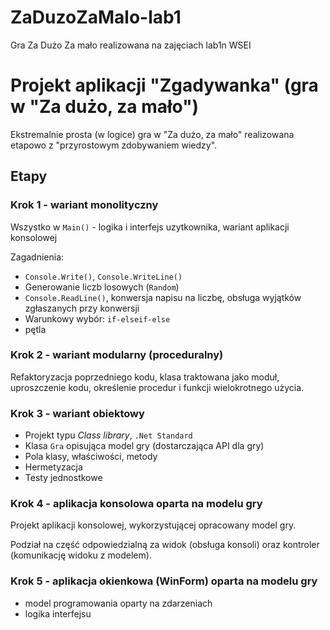 # ZaDuzoZaMalo-lab1
Gra Za Dużo Za mało realizowana na zajęciach lab1n WSEI

# Projekt aplikacji "Zgadywanka" (gra w "Za dużo, za mało")

Ekstremalnie prosta (w logice) gra w "Za dużo, za mało" realizowana etapowo z "przyrostowym zdobywaniem wiedzy".

## Etapy

### Krok 1 - wariant monolityczny

Wszystko w `Main()` - logika i interfejs uzytkownika, wariant aplikacji konsolowej

Zagadnienia:

* `Console.Write()`, `Console.WriteLine()`
* Generowanie liczb losowych (`Random`)
* `Console.ReadLine()`, konwersja napisu na liczbę, obsługa wyjątków zgłaszanych przy konwersji
* Warunkowy wybór: `if-elseif-else`
* pętla

### Krok 2 - wariant modularny (proceduralny)

Refaktoryzacja poprzedniego kodu, klasa traktowana jako moduł, uproszczenie kodu, określenie procedur i funkcji wielokrotnego użycia.

### Krok 3 - wariant obiektowy

* Projekt typu _Class library_, `.Net Standard`
* Klasa `Gra` opisująca model gry (dostarczająca API dla gry)
* Pola klasy, właściwości, metody
* Hermetyzacja
* Testy jednostkowe

### Krok 4 - aplikacja konsolowa oparta na modelu gry

Projekt aplikacji konsolowej, wykorzystującej opracowany model gry.

Podział na część odpowiedzialną za widok (obsługa konsoli) oraz kontroler (komunikację widoku z modelem).

### Krok 5 - aplikacja okienkowa (WinForm) oparta na modelu gry

* model programowania oparty na zdarzeniach
* logika interfejsu